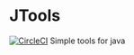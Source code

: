 # JTools
[![CircleCI](https://circleci.com/gh/levkoposc/JTools.svg?style=svg)](https://circleci.com/gh/levkoposc/JTools)
 Simple tools for java
